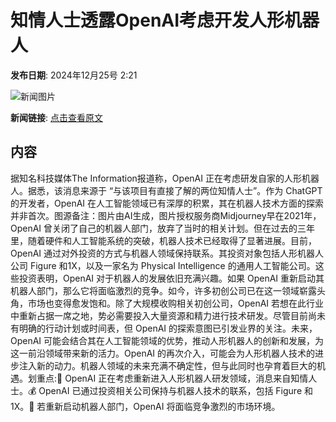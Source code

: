 # 知情人士透露OpenAI考虑开发人形机器人

**发布日期**: 2024年12月25号 2:21

![新闻图片](https://pic.chinaz.com/picmap/202305251639370937_21.jpg)

**新闻链接**: [点击查看原文](https://www.aibase.com/zh/news/14236)

## 内容

据知名科技媒体The Information报道称，OpenAI 正在考虑研发自家的人形机器人。据悉，该消息来源于 “与该项目有直接了解的两位知情人士”。作为 ChatGPT 的开发者，OpenAI 在人工智能领域已有深厚的积累，其在机器人技术方面的探索并非首次。图源备注：图片由AI生成，图片授权服务商Midjourney早在2021年，OpenAI 曾关闭了自己的机器人部门，放弃了当时的相关计划。但在过去的三年里，随着硬件和人工智能系统的突破，机器人技术已经取得了显著进展。目前，OpenAI 通过对外投资的方式与机器人领域保持联系。其投资对象包括人形机器人公司 Figure 和1X，以及一家名为 Physical Intelligence 的通用人工智能公司。这些投资表明，OpenAI 对于机器人的发展依旧充满兴趣。如果 OpenAI 重新启动其机器人部门，那么它将面临激烈的竞争。如今，许多初创公司已在这一领域崭露头角，市场也变得愈发饱和。除了大规模收购相关初创公司，OpenAI 若想在此行业中重新占据一席之地，势必需要投入大量资源和精力进行技术研发。尽管目前尚未有明确的行动计划或时间表，但 OpenAI 的探索意图已引发业界的关注。未来，OpenAI 可能会结合其在人工智能领域的优势，推动人形机器人的创新和发展，为这一前沿领域带来新的活力。OpenAI 的再次介入，可能会为人形机器人技术的进步注入新的动力。机器人领域的未来充满不确定性，但与此同时也孕育着巨大的机遇。划重点:🤖 OpenAI 正在考虑重新进入人形机器人研发领域，消息来自知情人士。💰 OpenAI 已通过投资相关公司保持与机器人技术的联系，包括 Figure 和1X。🏁 若重新启动机器人部门，OpenAI 将面临竞争激烈的市场环境。
